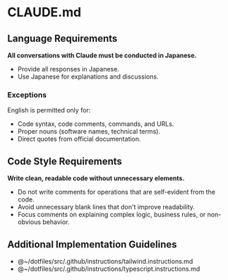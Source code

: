 # CLAUDE.md

## Language Requirements

**All conversations with Claude must be conducted in Japanese.**

- Provide all responses in Japanese.
- Use Japanese for explanations and discussions.

### Exceptions

English is permitted only for:

- Code syntax, code comments, commands, and URLs.
- Proper nouns (software names, technical terms).
- Direct quotes from official documentation.

## Code Style Requirements

**Write clean, readable code without unnecessary elements.**

- Do not write comments for operations that are self-evident from the code.
- Avoid unnecessary blank lines that don't improve readability.
- Focus comments on explaining complex logic, business rules, or non-obvious behavior.

## Additional Implementation Guidelines

- @~/dotfiles/src/.github/instructions/tailwind.instructions.md
- @~/dotfiles/src/.github/instructions/typescript.instructions.md

